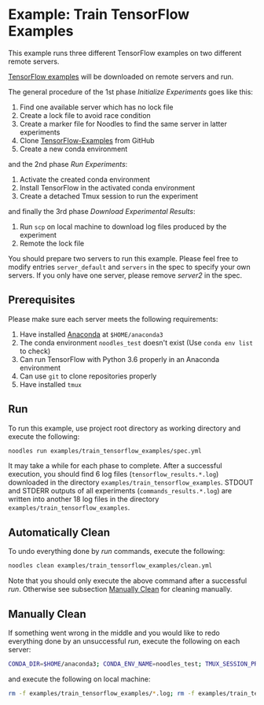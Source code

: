 # Example: Train TensorFlow Examples

This example runs three different TensorFlow examples on two different remote servers.

[TensorFlow examples](https://github.com/aymericdamien/TensorFlow-Examples) will be downloaded on remote servers and run.

The general procedure of the 1st phase *Initialize Experiments* goes like this:

1. Find one available server which has no lock file
2. Create a lock file to avoid race condition
3. Create a marker file for Noodles to find the same server in latter experiments
4. Clone [TensorFlow-Examples](https://github.com/aymericdamien/TensorFlow-Examples) from GitHub
5. Create a new conda environment

and the 2nd phase *Run Experiments*:

1. Activate the created conda environment
2. Install TensorFlow in the activated conda environment
3. Create a detached Tmux session to run the experiment

and finally the 3rd phase *Download Experimental Results*:

1. Run `scp` on local machine to download log files produced by the experiment
2. Remote the lock file

You should prepare two servers to run this example. Please feel free to modify entries `server_default` and `servers` in the spec to specify your own servers. If you only have one server, please remove *server2* in the spec.

## Prerequisites

Please make sure each server meets the following requirements:

1. Have installed [Anaconda](https://www.anaconda.com/distribution/) at `$HOME/anaconda3`
2. The conda environment `noodles_test` doesn't exist (Use `conda env list` to check)
3. Can run TensorFlow with Python 3.6 properly in an Anaconda environment
4. Can use `git` to clone repositories properly
5. Have installed `tmux`

## Run

To run this example, use project root directory as working directory and execute the following:

```bash
noodles run examples/train_tensorflow_examples/spec.yml
```

It may take a while for each phase to complete. After a successful execution, you should find 6 log files (`tensorflow_results.*.log`) downloaded in the directory `examples/train_tensorflow_examples`. STDOUT and STDERR outputs of all experiments (`commands_results.*.log`) are written into another 18 log files in the directory `examples/train_tensorflow_examples`.

## Automatically Clean

To undo everything done by *run* commands, execute the following:

```bash
noodles clean examples/train_tensorflow_examples/clean.yml
```

Note that you should only execute the above command after a successful *run*. Otherwise see subsection [Manually Clean](#manually-clean) for cleaning manually.

## Manually Clean

If something went wrong in the middle and you would like to redo everything done by an unsuccessful *run*, execute the following on each server:

```bash
CONDA_DIR=$HOME/anaconda3; CONDA_ENV_NAME=noodles_test; TMUX_SESSION_PREFIX=test; tmux kill-ses -t $TMUX_SESSION_PREFIX/exp1; tmux kill-ses -t $TMUX_SESSION_PREFIX/exp2; tmux kill-ses -t $TMUX_SESSION_PREFIX/exp3; $CONDA_DIR/bin/conda remove -y -n $CONDA_ENV_NAME --all; rm -rf ~/TensorFlow-Examples; rm -f ~/tensorflow_results.*.log; rm -f ~/marker_exp*.txt; rm -f ~/noodles.lock
```

and execute the following on local machine:

```bash
rm -f examples/train_tensorflow_examples/*.log; rm -f examples/train_tensorflow_examples/noodles_status.yml
```

